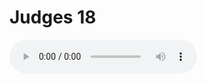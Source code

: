 # Judges 18

<audio controls>
  <source src="https://openbible.com/audio/hays/BSB_07_Jdg_018_H.mp3" type="audio/mp3" />
  <a href="https://openbible.com/audio/hays/BSB_07_Jdg_018_H.mp3" download="https://openbible.com/audio/hays/BSB_07_Jdg_018_H.mp3">Download MP3 audio</a>.
</audio>

<!--@include: @/bible/translations/bsb/07_jdg/verses/018.md-->